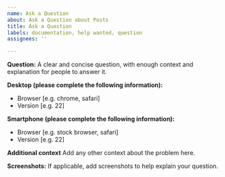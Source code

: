 ```yaml
---
name: Ask a Question
about: Ask a Question about Posts
title: Ask a Question
labels: documentation, help wanted, question
assignees: ''

---
```


**Question:**
A clear and concise question, with enough context and explanation for people to answer it.

**Desktop (please complete the following information):**
 - Browser [e.g. chrome, safari]
 - Version [e.g. 22]

**Smartphone (please complete the following information):**
 - Browser [e.g. stock browser, safari]
 - Version [e.g. 22]

**Additional context**
Add any other context about the problem here.

**Screenshots:** 
If applicable, add screenshots to help explain your question.
